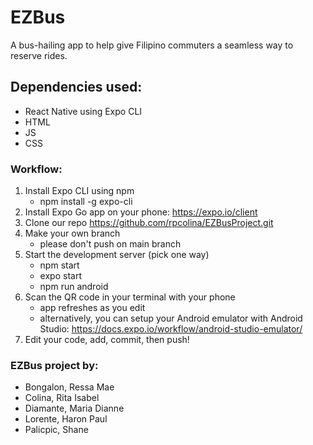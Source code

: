 # **EZBus**

A bus-hailing app to help give Filipino commuters a seamless way to reserve rides.

## Dependencies used:

 - React Native using Expo CLI
 - HTML
 - JS
 - CSS

### Workflow:
1. Install Expo CLI using npm
	-  npm  install -g expo-cli
2. Install Expo Go app on your phone: https://expo.io/client
3.  Clone our repo https://github.com/rpcolina/EZBusProject.git
4.  Make your own branch
	- please don't push on main branch
5. Start the development server (pick one way)
	- npm start
	- expo start
	- npm run android
6. Scan the QR code in your terminal with your phone
	- app refreshes as you edit
	- alternatively, you can setup your Android emulator with Android Studio: https://docs.expo.io/workflow/android-studio-emulator/
7. Edit your code, add, commit, then push!


### EZBus project by:
- Bongalon, Ressa Mae 
- Colina, Rita Isabel
- Diamante, Maria Dianne
- Lorente, Haron Paul
- Palicpic, Shane

